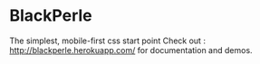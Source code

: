 # BlackPerle
The simplest, mobile-first css start point
Check out : http://blackperle.herokuapp.com/ for documentation and demos.
